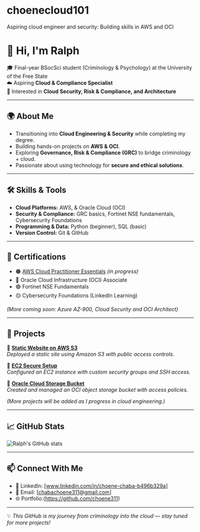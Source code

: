 # choenecloud101
Aspiring cloud engineer and security: Building skills in AWS and OCI
# 👋 Hi, I'm Ralph  

🎓 Final-year BSocSci student (Criminology & Psychology) at the University of the Free State  
☁️ Aspiring **Cloud & Compliance Specialist**  
🔐 Interested in **Cloud Security, Risk & Compliance, and Architecture**  

---

## 🌍 About Me  
- Transitioning into **Cloud Engineering & Security** while completing my degree.  
- Building hands-on projects on **AWS & OCI**.  
- Exploring **Governance, Risk & Compliance (GRC)** to bridge criminology + cloud.  
- Passionate about using technology for **secure and ethical solutions**.  

---

## 🛠️ Skills & Tools  
- **Cloud Platforms:** AWS, & Oracle Cloud (OCI)  
- **Security & Compliance:** GRC basics, Fortinet NSE fundamentals, Cybersecurity Foundations  
- **Programming & Data:** Python (beginner), SQL (basic)  
- **Version Control:** Git & GitHub  

---

## 📜 Certifications  
- 🟠 [AWS Cloud Practitioner Essentials](https://aws.amazon.com/certification/certified-cloud-practitioner/) *(in progress)*  
- 🔵 Oracle Cloud Infrastructure (OCI) Associate  
- 🟢 Fortinet NSE Fundamentals  
- 🟡 Cybersecurity Foundations (LinkedIn Learning)  

*(More coming soon: Azure AZ-900, Cloud Security and OCI Architect)*  

---

## 📂 Projects  

🔹 **[Static Website on AWS S3](#)**  
*Deployed a static site using Amazon S3 with public access controls.*  

🔹 **[EC2 Secure Setup](#)**  
*Configured an EC2 instance with custom security groups and SSH access.*  

🔹 **[Oracle Cloud Storage Bucket](#)**  
*Created and managed an OCI object storage bucket with access policies.*  

*(More projects will be added as I progress in cloud engineering.)*  

---

## 📈 GitHub Stats  
![Ralph's GitHub stats](https://github-readme-stats.vercel.app/api?username=YOUR-USERNAME&show_icons=true&theme=tokyonight)  

---

## 📫 Connect With Me  
- 💼 LinkedIn: [www.linkedin.com/in/choene-chaba-b496b329a]  
- 📧 Email: [chabachoene311@gmail.com]  
- 🌐 Portfolio:(https://github.com/choene311)  

---
✨ *This GitHub is my journey from criminology into the cloud — stay tuned for more projects!*  
